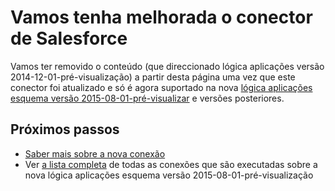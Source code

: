 <properties
   pageTitle="Utilizando o conector de Salesforce nas aplicações de lógica | Aplicação de serviço do Microsoft Azure"
   description="Como criar e configurar a aplicação de conector do Salesforce ou API e utilizá-la numa aplicação lógica na aplicação de serviço do Azure"
   services="logic-apps"
   documentationCenter=".net,nodejs,java"
   authors="msftman"
   manager="erikre"
   editor=""/>

<tags
   ms.service="logic-apps"
   ms.devlang="multiple"
   ms.topic="article"
   ms.tgt_pltfrm="na"
   ms.workload="integration"
   ms.date="04/19/2016"
   ms.author="deonhe"/>


# <a name="weve-improved-the-salesforce-connector"></a>Vamos tenha melhorada o conector de Salesforce 

Vamos ter removido o conteúdo (que direccionado lógica aplicações versão 2014-12-01-pré-visualização) a partir desta página uma vez que este conector foi atualizado e só é agora suportado na nova [lógica aplicações esquema versão 2015-08-01-pré-visualizar](./app-service-logic-schema-2015-08-01.md) e versões posteriores. 


## <a name="next-steps"></a>Próximos passos    

- [Saber mais sobre a nova conexão](../connectors/connectors-create-api-salesforce.md)
- Ver [a lista completa](../connectors/apis-list.md) de todas as conexões que são executadas sobre a nova lógica aplicações esquema versão 2015-08-01-pré-visualização  